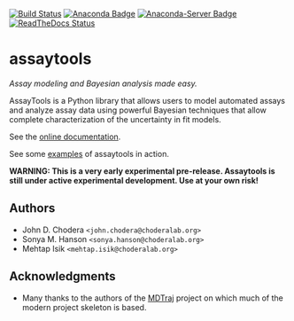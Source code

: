 [![Build Status](https://travis-ci.org/choderalab/assaytools.png)](https://travis-ci.org/choderalab/assaytools)
[![Anaconda Badge](https://anaconda.org/omnia/assaytools/badges/version.svg)](https://anaconda.org/omnia/assaytools)
[![Anaconda-Server Badge](https://anaconda.org/omnia/assaytools/badges/downloads.svg)](https://anaconda.org/omnia/assaytools)
[![ReadTheDocs Status](https://readthedocs.org/projects/assaytools/badge/?version=latest)](https://readthedocs.org/projects/assaytools/?badge=latest)

assaytools
==========

*Assay modeling and Bayesian analysis made easy.*

AssayTools is a Python library that allows users to model automated assays and analyze assay data using powerful Bayesian techniques that allow complete characterization of the uncertainty in fit models.

See the [online documentation](http://assaytools.readthedocs.org/en/latest/).

See some [examples](https://github.com/choderalab/assaytools/tree/master/examples) of assaytools in action.

**WARNING: This is a very early experimental pre-release. Assaytools is still under active experimental development. Use at your own risk!**

## Authors
* John D. Chodera `<john.chodera@choderalab.org>`
* Sonya M. Hanson `<sonya.hanson@choderalab.org>`
* Mehtap Isik `<mehtap.isik@choderalab.org>`

## Acknowledgments
* Many thanks to the authors of the [MDTraj](http://mdtraj.org) project on which much of the modern project skeleton is based.
